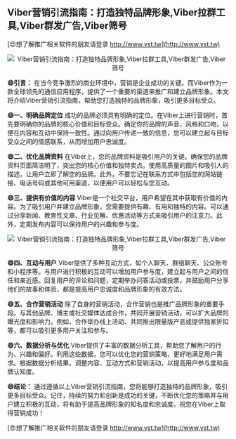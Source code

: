 ## **Viber营销引流指南：打造独特品牌形象,Viber拉群工具,Viber群发广告,Viber筛号**

[😍想了解推广相关软件的朋友请登录 http://www.vst.tw](http://www.vst.tw)

 <center><img src="https://vst.tw/MP4/tuiguang/png/6.png" alt="Viber营销引流指南：打造独特品牌形象,Viber拉群工具,Viber群发广告,Viber筛号"></center>

**😄引言：**
在当今竞争激烈的商业环境中，营销是企业成功的关键。而Viber作为一款全球领先的通信应用程序，提供了一个重要的渠道来推广和建立品牌形象。本文将介绍Viber营销引流指南，帮助您打造独特的品牌形象，吸引更多目标受众。

**😄一、明确品牌定位**
成功的品牌必须具有明确的定位。在Viber上进行营销时，首先要明确你的品牌的核心价值和目标受众。确定你的品牌的声音、风格和口吻，以便在内容和互动中保持一致性。通过向用户传递一致的信息，您可以建立起与目标受众之间的情感联系，从而增加用户忠诚度。

**😄二、优化品牌资料**
在Viber上，您的品牌资料是吸引用户的关键。确保您的品牌资料页面简洁明了，突出您的核心价值和独特卖点。使用高质量的图片和吸引人的描述，让用户立即了解您的品牌。此外，不要忘记在联系方式中包括您的网站链接、电话号码或其他可用渠道，以便用户可以轻松与您互动。

**😄三、提供有价值的内容**
Viber是一个社交平台，用户希望在其中获取有价值的内容。为了吸引用户并建立品牌形象，您需要提供有趣、有用和独特的内容。可以通过分享新闻、教育性文章、行业见解、优惠活动等方式来吸引用户的注意力。此外，定期发布内容可以保持用户的兴趣和参与度。

 <center><img src="https://vst.tw/MP4/tuiguang/png/2.png" alt="Viber营销引流指南：打造独特品牌形象,Viber拉群工具,Viber群发广告,Viber筛号"></center>

**😄四、互动与用户**
Viber提供了多种互动方式，如个人聊天、群组聊天、公众账号和小程序等。与用户进行积极的互动可以增加用户参与度，建立起与用户之间的信任和亲近感。回复用户的评论和问题，定期举办问答活动或投票，并鼓励用户分享他们的故事和体验，都是提高用户忠诚度和品牌形象的有效方法。

**😄五、合作营销活动**
除了自身的营销活动，合作营销也是推广品牌形象的重要手段。与其他品牌、博主或社交媒体达成合作，共同开展营销活动，可以扩大品牌的曝光度和影响力。例如，合作举办线上活动、共同推出限量版产品或提供独家折扣等，都可以吸引更多用户关注和参与。

**😄六、数据分析与优化**
Viber提供了丰富的数据分析工具，帮助您了解用户的行为、兴趣和偏好。利用这些数据，您可以优化您的营销策略，更好地满足用户需求。根据数据分析结果，调整内容、互动方式和营销活动，以提高用户参与度和品牌认知度。

**😄结论：**
通过遵循以上Viber营销引流指南，您将能够打造独特的品牌形象，吸引更多目标受众。记住，持续的努力和创新是成功的关键，不断优化您的策略并与用户建立积极的互动，将有助于提高品牌形象的知名度和忠诚度。祝您在Viber上取得营销成功！

[😍想了解推广相关软件的朋友请登录 http://www.vst.tw](http://www.vst.tw)



